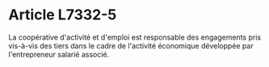 # Article L7332-5

 

<div align="left">
  La coopérative d'activité et d'emploi est responsable des engagements pris vis-à-vis des tiers dans le cadre de l'activité économique développée par l'entrepreneur salarié associé. <br /> <br /> <br /> <br />
